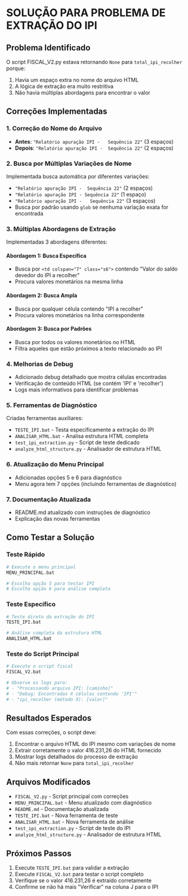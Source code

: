 # SOLUÇÃO PARA PROBLEMA DE EXTRAÇÃO DO IPI

## Problema Identificado
O script FISCAL_V2.py estava retornando `None` para `total_ipi_recolher` porque:
1. Havia um espaço extra no nome do arquivo HTML
2. A lógica de extração era muito restritiva
3. Não havia múltiplas abordagens para encontrar o valor

## Correções Implementadas

### 1. Correção do Nome do Arquivo
- **Antes**: `"Relatório apuração IPI -   Sequência 22"` (3 espaços)
- **Depois**: `"Relatório apuração IPI -  Sequência 22"` (2 espaços)

### 2. Busca por Múltiplas Variações de Nome
Implementada busca automática por diferentes variações:
- `"Relatório apuração IPI -  Sequência 22"` (2 espaços)
- `"Relatório apuração IPI - Sequência 22"` (1 espaço)
- `"Relatório apuração IPI -   Sequência 22"` (3 espaços)
- Busca por padrão usando `glob` se nenhuma variação exata for encontrada

### 3. Múltiplas Abordagens de Extração
Implementadas 3 abordagens diferentes:

#### Abordagem 1: Busca Específica
- Busca por `<td colspan="7" class="s6">` contendo "Valor do saldo devedor do IPI a recolher"
- Procura valores monetários na mesma linha

#### Abordagem 2: Busca Ampla
- Busca por qualquer célula contendo "IPI a recolher"
- Procura valores monetários na linha correspondente

#### Abordagem 3: Busca por Padrões
- Busca por todos os valores monetários no HTML
- Filtra aqueles que estão próximos a texto relacionado ao IPI

### 4. Melhorias de Debug
- Adicionado debug detalhado que mostra células encontradas
- Verificação de conteúdo HTML (se contém 'IPI' e 'recolher')
- Logs mais informativos para identificar problemas

### 5. Ferramentas de Diagnóstico
Criadas ferramentas auxiliares:
- `TESTE_IPI.bat` - Testa especificamente a extração do IPI
- `ANALISAR_HTML.bat` - Analisa estrutura HTML completa
- `test_ipi_extraction.py` - Script de teste dedicado
- `analyze_html_structure.py` - Analisador de estrutura HTML

### 6. Atualização do Menu Principal
- Adicionadas opções 5 e 6 para diagnóstico
- Menu agora tem 7 opções (incluindo ferramentas de diagnóstico)

### 7. Documentação Atualizada
- README.md atualizado com instruções de diagnóstico
- Explicação das novas ferramentas

## Como Testar a Solução

### Teste Rápido
```bash
# Execute o menu principal
MENU_PRINCIPAL.bat

# Escolha opção 5 para testar IPI
# Escolha opção 6 para análise completa
```

### Teste Específico
```bash
# Teste direto da extração do IPI
TESTE_IPI.bat

# Análise completa da estrutura HTML
ANALISAR_HTML.bat
```

### Teste do Script Principal
```bash
# Execute o script fiscal
FISCAL_V2.bat

# Observe os logs para:
# - "Processando arquivo IPI: [caminho]"
# - "Debug: Encontradas X células contendo 'IPI'"
# - "ipi_recolher (método X): [valor]"
```

## Resultados Esperados
Com essas correções, o script deve:
1. Encontrar o arquivo HTML do IPI mesmo com variações de nome
2. Extrair corretamente o valor 416.231,26 do HTML fornecido
3. Mostrar logs detalhados do processo de extração
4. Não mais retornar `None` para `total_ipi_recolher`

## Arquivos Modificados
- `FISCAL_V2.py` - Script principal com correções
- `MENU_PRINCIPAL.bat` - Menu atualizado com diagnóstico
- `README.md` - Documentação atualizada
- `TESTE_IPI.bat` - Nova ferramenta de teste
- `ANALISAR_HTML.bat` - Nova ferramenta de análise
- `test_ipi_extraction.py` - Script de teste do IPI
- `analyze_html_structure.py` - Analisador de estrutura HTML

## Próximos Passos
1. Execute `TESTE_IPI.bat` para validar a extração
2. Execute `FISCAL_V2.bat` para testar o script completo
3. Verifique se o valor 416.231,26 é extraído corretamente
4. Confirme se não há mais "Verificar" na coluna J para o IPI
